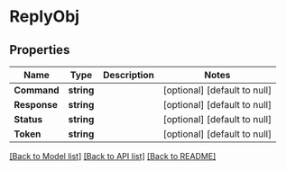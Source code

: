 # ReplyObj

## Properties
Name | Type | Description | Notes
------------ | ------------- | ------------- | -------------
**Command** | **string** |  | [optional] [default to null]
**Response** | **string** |  | [optional] [default to null]
**Status** | **string** |  | [optional] [default to null]
**Token** | **string** |  | [optional] [default to null]

[[Back to Model list]](../README.md#documentation-for-models) [[Back to API list]](../README.md#documentation-for-api-endpoints) [[Back to README]](../README.md)


